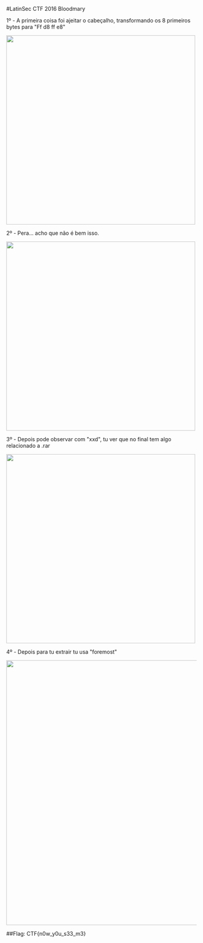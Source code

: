 #LatinSec CTF 2016 Bloodmary



1º - A primeira coisa foi ajeitar o cabeçalho, transformando os 8 primeiros bytes para "Ff d8 ff e8"


<img src="http://i.imgur.com/X0Cyiz3.png" width="500">


2º - Pera... acho que não é bem isso.

<img src="http://i.imgur.com/8Pyam1O.png" width="500">




3º - Depois pode observar com "xxd", tu ver que no final tem algo relacionado a .rar

<img src="http://i.imgur.com/SAr7oFJ.png" width="500">


4º - Depois para tu extrair tu usa "foremost"

<img src="http://i.imgur.com/qTayk2J.png" width="700">

##Flag: CTF{n0w_y0u_s33_m3}

